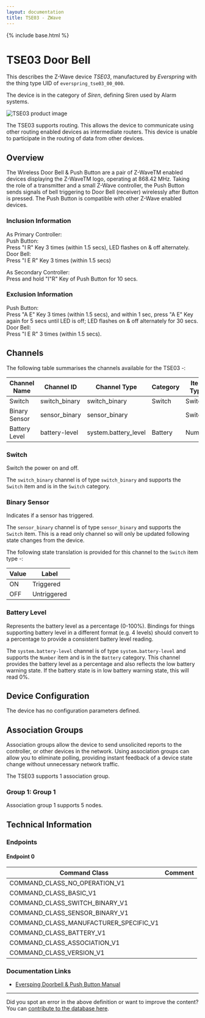 ```yaml
---
layout: documentation
title: TSE03 - ZWave
---
```


{% include base.html %}

# TSE03 Door Bell
This describes the Z-Wave device *TSE03*, manufactured by *Everspring* with the thing type UID of ```everspring_tse03_00_000```.

The device is in the category of *Siren*, defining Siren used by Alarm systems.

![TSE03 product image](https://opensmarthouse.org/zwavedatabase/601/image/)


The TSE03 supports routing. This allows the device to communicate using other routing enabled devices as intermediate routers.  This device is unable to participate in the routing of data from other devices.

## Overview

The Wireless Door Bell & Push Button are a pair of Z-WaveTM enabled devices displaying the Z-WaveTM logo, operating at 868.42 MHz. Taking the role of a transmitter and a small Z-Wave controller, the Push Button sends signals of bell triggering to Door Bell (receiver) wirelessly after Button is pressed. The Push Button is compatible with other Z-Wave enabled devices.

### Inclusion Information

As Primary Controller:  
Push Button:  
Press "I R" Key 3 times (within 1.5 secs), LED flashes on & off alternately.  
Door Bell:  
Press "I E R" Key 3 times (within 1.5 secs)

As Secondary Controller:  
Press and hold "I"R" Key of Push Button for 10 secs.

### Exclusion Information

Push Button:  
Press "A E" Key 3 times (within 1.5 secs), and within 1 sec, press "A E" Key again for 5 secs until LED is off; LED flashes on & off alternately for 30 secs.  
Door Bell:  
Press "I E R" 3 times (within 1.5 secs).

## Channels

The following table summarises the channels available for the TSE03 -:

| Channel Name | Channel ID | Channel Type | Category | Item Type |
|--------------|------------|--------------|----------|-----------|
| Switch | switch_binary | switch_binary | Switch | Switch | 
| Binary Sensor | sensor_binary | sensor_binary |  | Switch | 
| Battery Level | battery-level | system.battery_level | Battery | Number |

### Switch
Switch the power on and off.

The ```switch_binary``` channel is of type ```switch_binary``` and supports the ```Switch``` item and is in the ```Switch``` category.

### Binary Sensor
Indicates if a sensor has triggered.

The ```sensor_binary``` channel is of type ```sensor_binary``` and supports the ```Switch``` item. This is a read only channel so will only be updated following state changes from the device.

The following state translation is provided for this channel to the ```Switch``` item type -:

| Value | Label     |
|-------|-----------|
| ON | Triggered |
| OFF | Untriggered |

### Battery Level
Represents the battery level as a percentage (0-100%). Bindings for things supporting battery level in a different format (e.g. 4 levels) should convert to a percentage to provide a consistent battery level reading.

The ```system.battery-level``` channel is of type ```system.battery-level``` and supports the ```Number``` item and is in the ```Battery``` category.
This channel provides the battery level as a percentage and also reflects the low battery warning state. If the battery state is in low battery warning state, this will read 0%.


## Device Configuration

The device has no configuration parameters defined.

## Association Groups

Association groups allow the device to send unsolicited reports to the controller, or other devices in the network. Using association groups can allow you to eliminate polling, providing instant feedback of a device state change without unnecessary network traffic.

The TSE03 supports 1 association group.

### Group 1: Group 1


Association group 1 supports 5 nodes.

## Technical Information

### Endpoints

#### Endpoint 0

| Command Class | Comment |
|---------------|---------|
| COMMAND_CLASS_NO_OPERATION_V1| |
| COMMAND_CLASS_BASIC_V1| |
| COMMAND_CLASS_SWITCH_BINARY_V1| |
| COMMAND_CLASS_SENSOR_BINARY_V1| |
| COMMAND_CLASS_MANUFACTURER_SPECIFIC_V1| |
| COMMAND_CLASS_BATTERY_V1| |
| COMMAND_CLASS_ASSOCIATION_V1| |
| COMMAND_CLASS_VERSION_V1| |

### Documentation Links

* [Eversping Doorbell & Push Button Manual](https://opensmarthouse.org/zwavedatabase/601/Everspring-Doorbell.pdf)

---

Did you spot an error in the above definition or want to improve the content?
You can [contribute to the database here](https://opensmarthouse.org/zwavedatabase/601).
